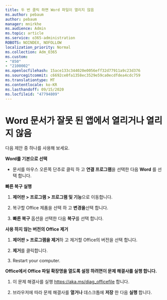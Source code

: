 ```yaml
---
title: 두 번 클릭 하면 Word 파일이 열리지 않음
ms.author: pebaum
author: pebaum
manager: mnirkhe
ms.audience: Admin
ms.topic: article
ms.service: o365-administration
ROBOTS: NOINDEX, NOFOLLOW
localization_priority: Normal
ms.collection: Adm_O365
ms.custom:
- "850"
- "2100002"
ms.openlocfilehash: 15ace133c344020e0056eff32d77911a9c23d376
ms.sourcegitcommit: c6692ce0fa1358ec3529e59ca0ecdfdea4cdc759
ms.translationtype: MT
ms.contentlocale: ko-KR
ms.lasthandoff: 09/15/2020
ms.locfileid: "47794809"
---
```

# <a name="word-document-opened-in-the-wrong-app-or-didnt-open"></a>Word 문서가 잘못 된 앱에서 열리거나 열리지 않음

다음 제안 중 하나를 사용해 보세요.

**Word를 기본으로 선택**

- 문서를 마우스 오른쪽 단추로 클릭 하 고 **연결 프로그램**을 선택한 다음 **Word** 를 선택 합니다.

**빠른 복구 실행**

1. **제어판 > 프로그램 > 프로그램 및 기능**으로 이동합니다.

2. 복구할 Office 제품을 선택 하 고 **변경을**선택 합니다.

3. **빠른 복구** 옵션을 선택한 다음 **복구**를 선택 합니다.

**사용 하지 않는 버전의 Office 제거**

1. **제어판 > 프로그램을 제거**하 고 제거할 Office의 버전을 선택 합니다.

2. **제거**를 클릭합니다.

3. Restart your computer.

**Office에서 Office 파일 확장명을 열도록 설정 하려면이 문제 해결사를 실행 합니다.**

1. 이 문제 해결사를 실행 https://aka.ms/diag_officefile 합니다.

2. 브라우저에 따라 문제 해결사를 **열거나** 데스크톱에 **저장** 한 다음 **실행** 합니다.
